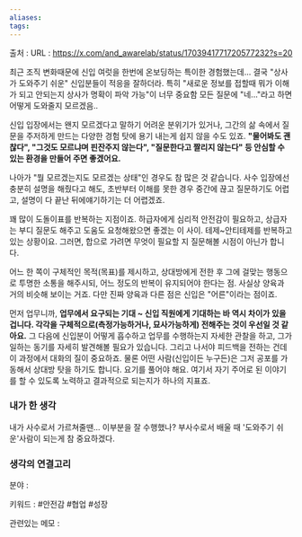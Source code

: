 ```yaml
---
aliases: 
tags:
---
```

출처 : 
URL : https://x.com/and_awarelab/status/1703941771720577232?s=20

최근 조직 변화때문에 신입 여럿을 한번에 온보딩하는 특이한 경험했는데... 결국 "상사가 도와주기 쉬운" 신입분들이 적응을 잘하더라. 특히 "새로운 정보를 접할때 뭐가 이해가 되고 안되는지 상사가 명확이 파악 가능"이 너무 중요함 모든 질문에 "네..."라고 하면 어떻게 도와줄지 모르겠음..

신입 입장에서는 왠지 모르겠다고 말하기 어려운 분위기가 있거나, 그간의 삶 속에서 질문을 주저하게 만드는 다양한 경험 탓에 용기 내는게 쉽지 않을 수도 있죠. **"물어봐도 괜찮다", "그것도 모르냐며 핀잔주지 않는다", "질문한다고 짤리지 않는다" 등 안심할 수 있는 환경을 만들어 주면 좋겠어요.**

나아가 "뭘 모르겠는지도 모르겠는 상태"인 경우도 참 많은 것 같습니다. 사수 입장에선 충분히 설명을 해줬다고 해도, 초반부터 이해를 못한 경우 중간에 끊고 질문하기도 어렵고, 설명이 다 끝난 뒤에얘기하기는 더 어렵겠죠.

꽤 많이 도돌이표를 반복하는 지점이죠. 하급자에게 심리적 안전감이 필요하고, 상급자는 부디 질문도 해주고 도움도 요청해왔으면 좋겠는 이 사이. 테제~안티테제를 반복하고 있는 상황이요. 그러면, 합으로 가려면 무엇이 필요할 지 질문해볼 시점이 아닌가 합니다.

어느 한 쪽이 구체적인 목적(목표)를 제시하고, 상대방에게 전한 후 그에 걸맞는 행동으로 투명한 소통을 해주시되, 어느 정도의 반복이 유지되어야 한다는 점. 사실상 양육과 거의 비슷해 보이는 거죠. 다만 진짜 양육과 다른 점은 신입은 "어른"이라는 점이죠.

먼저 업무니까, **업무에서 요구되는 기대 ~ 신입 직원에게 기대하는 바 역시 차이가 있을 겁니다. 각각을 구체적으로(측정가능하거나, 묘사가능하게) 전해주는 것이 우선일 것 같아요.** 그 다음에 신입분이 어떻게 흡수하고 업무를 수행하는지 자세한 관찰을 하고, 그가 일하는 동기를 자세히 발견해볼 필요가 있습니다.
그리고 나서야 피드백을 전하는 건데 이 과정에서 대화의 질이 중요하죠. 물론 어떤 사람(신입이든 누구든)은 그저 공포를 가동해서 상대방 탓을 하기도 합니다. 요기를 풀어야 해요. 여기서 자기 주어로 된 이야기를 할 수 있도록 노력하고 결과적으로 되는지가 하나의 지표죠.

### 내가 한 생각
내가 사수로서 가르쳐줄땐... 이부분을 잘 수행했나?
부사수로서 배울 때 '도와주기 쉬운'사람이 되는게 참 중요하겠다.

### 생각의 연결고리
분야 : 

키워드 : #안전감 #협업 #성장


관련있는 메모 : 
